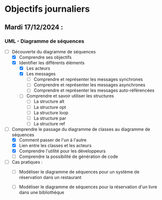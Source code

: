 # Objectifs journaliers

## Mardi 17/12/2024 :

### UML - Diagramme de séquences

- [ ] Découverte du diagramme de séquences
  - [X] Comprendre ses objectifs
  - [X] Identifier les différents éléments
    - [X] Les acteurs
	- [X] Les messages
	  - [ ] Comprendre et représenter les messages synchrones
	  - [ ] Comprendre et représenter les messages asynchrones
	  - [ ] Comprendre et représenter les messages auto-référencées
	- [ ] Comprendre et savoir utiliser les structures
	  - [ ] La structure alt
	  - [ ] La structure opt
	  - [ ] La structure loop
	  - [ ] La structure par
	  - [ ] La structure ref
	
- [ ] Comprendre le passage du diagramme de classes au diagramme de séquences
  - [X] Comment passer de l'un à l'autre
  - [X] Lien entre les classes et les acteurs
  - [X] Comprendre l'utilité pour les développeurs
  - [ ] Comprendre la possibilité de génération de code
  
- [ ] Cas pratiques :
  - [ ] Modéliser le diagramme de séquences pour un système de réservation dans un restaurant
  - [ ] Modéliser le diagramme de séquences pour la réservation d'un livre dans une bibliothèque
	  